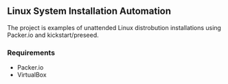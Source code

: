 ## Linux System Installation Automation

The project is examples of unattended Linux distrobution installations using Packer.io and kickstart/preseed.

### Requirements

* Packer.io
* VirtualBox



